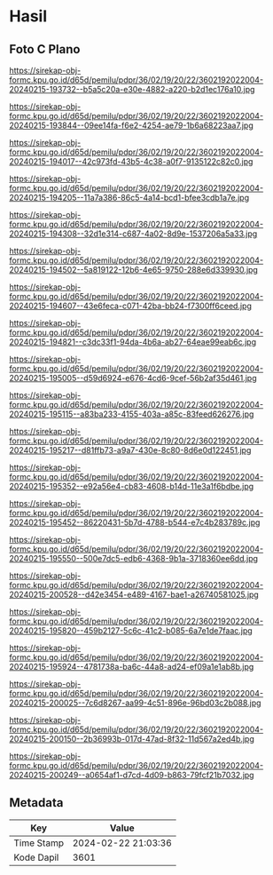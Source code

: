 # Hasil

## Foto C Plano

https://sirekap-obj-formc.kpu.go.id/d65d/pemilu/pdpr/36/02/19/20/22/3602192022004-20240215-193732--b5a5c20a-e30e-4882-a220-b2d1ec176a10.jpg

https://sirekap-obj-formc.kpu.go.id/d65d/pemilu/pdpr/36/02/19/20/22/3602192022004-20240215-193844--09ee14fa-f6e2-4254-ae79-1b6a68223aa7.jpg

https://sirekap-obj-formc.kpu.go.id/d65d/pemilu/pdpr/36/02/19/20/22/3602192022004-20240215-194017--42c973fd-43b5-4c38-a0f7-9135122c82c0.jpg

https://sirekap-obj-formc.kpu.go.id/d65d/pemilu/pdpr/36/02/19/20/22/3602192022004-20240215-194205--11a7a386-86c5-4a14-bcd1-bfee3cdb1a7e.jpg

https://sirekap-obj-formc.kpu.go.id/d65d/pemilu/pdpr/36/02/19/20/22/3602192022004-20240215-194308--32d1e314-c687-4a02-8d9e-1537206a5a33.jpg

https://sirekap-obj-formc.kpu.go.id/d65d/pemilu/pdpr/36/02/19/20/22/3602192022004-20240215-194502--5a819122-12b6-4e65-9750-288e6d339930.jpg

https://sirekap-obj-formc.kpu.go.id/d65d/pemilu/pdpr/36/02/19/20/22/3602192022004-20240215-194607--43e6feca-c071-42ba-bb24-f7300ff6ceed.jpg

https://sirekap-obj-formc.kpu.go.id/d65d/pemilu/pdpr/36/02/19/20/22/3602192022004-20240215-194821--c3dc33f1-94da-4b6a-ab27-64eae99eab6c.jpg

https://sirekap-obj-formc.kpu.go.id/d65d/pemilu/pdpr/36/02/19/20/22/3602192022004-20240215-195005--d59d6924-e676-4cd6-9cef-56b2af35d461.jpg

https://sirekap-obj-formc.kpu.go.id/d65d/pemilu/pdpr/36/02/19/20/22/3602192022004-20240215-195115--a83ba233-4155-403a-a85c-83feed626276.jpg

https://sirekap-obj-formc.kpu.go.id/d65d/pemilu/pdpr/36/02/19/20/22/3602192022004-20240215-195217--d81ffb73-a9a7-430e-8c80-8d6e0d122451.jpg

https://sirekap-obj-formc.kpu.go.id/d65d/pemilu/pdpr/36/02/19/20/22/3602192022004-20240215-195352--e92a56e4-cb83-4608-b14d-11e3a1f6bdbe.jpg

https://sirekap-obj-formc.kpu.go.id/d65d/pemilu/pdpr/36/02/19/20/22/3602192022004-20240215-195452--86220431-5b7d-4788-b544-e7c4b283789c.jpg

https://sirekap-obj-formc.kpu.go.id/d65d/pemilu/pdpr/36/02/19/20/22/3602192022004-20240215-195550--500e7dc5-edb6-4368-9b1a-3718360ee6dd.jpg

https://sirekap-obj-formc.kpu.go.id/d65d/pemilu/pdpr/36/02/19/20/22/3602192022004-20240215-200528--d42e3454-e489-4167-bae1-a26740581025.jpg

https://sirekap-obj-formc.kpu.go.id/d65d/pemilu/pdpr/36/02/19/20/22/3602192022004-20240215-195820--459b2127-5c6c-41c2-b085-6a7e1de7faac.jpg

https://sirekap-obj-formc.kpu.go.id/d65d/pemilu/pdpr/36/02/19/20/22/3602192022004-20240215-195924--4781738a-ba6c-44a8-ad24-ef09a1e1ab8b.jpg

https://sirekap-obj-formc.kpu.go.id/d65d/pemilu/pdpr/36/02/19/20/22/3602192022004-20240215-200025--7c6d8267-aa99-4c51-896e-96bd03c2b088.jpg

https://sirekap-obj-formc.kpu.go.id/d65d/pemilu/pdpr/36/02/19/20/22/3602192022004-20240215-200150--2b36993b-017d-47ad-8f32-11d567a2ed4b.jpg

https://sirekap-obj-formc.kpu.go.id/d65d/pemilu/pdpr/36/02/19/20/22/3602192022004-20240215-200249--a0654af1-d7cd-4d09-b863-79fcf21b7032.jpg


## Metadata

| Key        | Value               |
| ---------- | ------------------- |
| Time Stamp | 2024-02-22 21:03:36 |
| Kode Dapil | 3601                |



